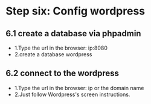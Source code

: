 # Step six: Config wordpress

## 6.1 create a database via phpadmin

* 1.Type the url in the browser: ip:8080
* 2.create a database wordpress

## 6.2 connect to the wordpress

* 1.Type the url in the browser: ip or the domain name
* 2.Just follow Wordpress's screen instructions.
